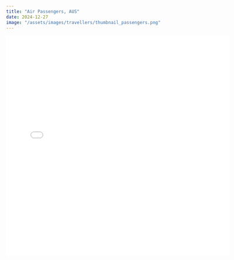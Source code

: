 ```yaml
---
title: "Air Passengers, AUS"
date: 2024-12-27
image: "/assets/images/travellers/thumbnail_passengers.png"
---
```


<div class="iframe-container">
<iframe src="{{ '/assets/images/travellers/passengers.html' | relative_url }}" 
        width="610px" 
        height="600px"
        style="border:none">
</iframe>
</div>
